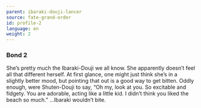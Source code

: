 ```yaml
---
parent: ibaraki-douji-lancer
source: fate-grand-order
id: profile-2
language: en
weight: 2
---
```


### Bond 2

She’s pretty much the Ibaraki-Douji we all know. She apparently doesn’t feel all that different herself. At first glance, one might just think she’s in a slightly better mood, but pointing that out is a good way to get bitten. Oddly enough, were Shuten-Douji to say, “Oh my, look at you. So excitable and fidgety. You are adorable, acting like a little kid. I didn’t think you liked the beach so much.”
…Ibaraki wouldn’t bite.
